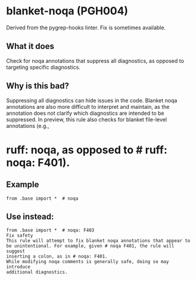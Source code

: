 # blanket-noqa (PGH004)
Derived from the pygrep-hooks linter.
Fix is sometimes available.
## What it does
Check for noqa annotations that suppress all diagnostics, as opposed to
targeting specific diagnostics.
## Why is this bad?
Suppressing all diagnostics can hide issues in the code.
Blanket noqa annotations are also more difficult to interpret and
maintain, as the annotation does not clarify which diagnostics are intended
to be suppressed.
In preview, this rule also checks for blanket file-level annotations (e.g.,
# ruff: noqa, as opposed to # ruff: noqa: F401).
## Example
```
from .base import *  # noqa
```
## Use instead:
```
from .base import *  # noqa: F403
Fix safety
This rule will attempt to fix blanket noqa annotations that appear to
be unintentional. For example, given # noqa F401, the rule will suggest
inserting a colon, as in # noqa: F401.
While modifying noqa comments is generally safe, doing so may introduce
additional diagnostics.
```